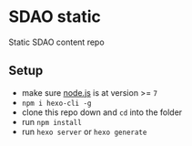 # SDAO static

Static SDAO content repo

## Setup

- make sure [node.js](http://nodejs.org) is at version >= `7`
- `npm i hexo-cli -g`
- clone this repo down and `cd` into the folder
- run `npm install`
- run `hexo server` or `hexo generate`


